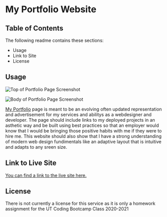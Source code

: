 # My Portfolio Website

## Table of Contents
The following readme contains these sections:

* Usage
* Link to Site
* License

## Usage

![Top of Portfolio Page Screenshot](./assets/images/topScreenshot)

![Body of Portfolio Page Screenshot](./assets/images/bottomScreenshot)

[My Portfolio](https://fuddafudda.github.io/SecondWeekPortfolioHomework/) page is meant to be an evolving often updated representation and advertisement for my services and abilitys as a webdesigner and developer. The page should include links to my deployed projects in an asthetic way and be built using best practices so that an employer would know that I would be bringing those positive habits with me if they were to hire me. This website should also show that I have a strong understanding of modern web design fundimentals like an adaptive layout that is intuitive and adapts to any sreen size. 



## Link to Live Site

[You can find a link to the live site here.](https://fuddafudda.github.io/SecondWeekPortfolioHomework/)

## License

There is not currently a license for this service as it is only a homework assignment for the UT Coding Bootcamp Class 2020-2021
